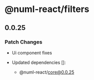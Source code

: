 # @numl-react/filters

## 0.0.25

### Patch Changes

- Ui component fixes

- Updated dependencies []:
  - @numl-react/core@0.0.25
